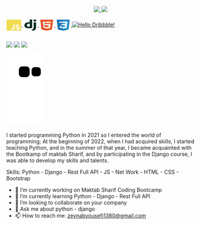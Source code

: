 <div align="center">
  <a href="https://github.com/zeynabyousefi">
  <img height="180em" src="https://github-readme-stats.vercel.app/api?username=zeynabyousefi&show_icons=true&theme=dracula&include_all_commits=true&count_private=true"/>
  <img height="180em" src="https://github-readme-stats.vercel.app/api/top-langs/?username=zeynabyousefi&layout=compact&langs_count=7&theme=dracula"/>
</div>
  <div style="display: inline_block"><br>
  <img align="center" alt="Rafa-Js" height="30" width="40" src="https://raw.githubusercontent.com/devicons/devicon/master/icons/javascript/javascript-plain.svg">
  <img align="center" alt="Rafa-Ts" height="30" width="40" src="https://raw.githubusercontent.com/devicons/devicon/master/icons/django/django-plain.svg">
  <img align="center" alt="Rafa-HTML" height="30" width="40" src="https://raw.githubusercontent.com/devicons/devicon/master/icons/html5/html5-original.svg">
  <img align="center" alt="Rafa-CSS" height="30" width="40" src="https://raw.githubusercontent.com/devicons/devicon/master/icons/css3/css3-original.svg">

  <img alt="Hello Dribbble!" width="732" height="558" data-id="7466903" data-animated-url="https://cdn.dribbble.com/users/2704414/screenshots/7466903/media/b08ab576316bd4582fef189f471cd9e5.gif" skip_resize="true" srcset="https://cdn.dribbble.com/users/2704414/screenshots/7466903/media/b08ab576316bd4582fef189f471cd9e5.gif 320w, https://cdn.dribbble.com/users/2704414/screenshots/7466903/media/b08ab576316bd4582fef189f471cd9e5.gif 400w, https://cdn.dribbble.com/users/2704414/screenshots/7466903/media/b08ab576316bd4582fef189f471cd9e5.gif 450w, https://cdn.dribbble.com/users/2704414/screenshots/7466903/media/b08ab576316bd4582fef189f471cd9e5.gif 640w, https://cdn.dribbble.com/users/2704414/screenshots/7466903/media/b08ab576316bd4582fef189f471cd9e5.gif 700w, https://cdn.dribbble.com/users/2704414/screenshots/7466903/media/b08ab576316bd4582fef189f471cd9e5.gif 800w" sizes="(max-width: 919px) 100vw, (min-width: 920px) and (max-width: 1200px) 74vw, 1172px" src="https://cdn.dribbble.com/users/2704414/screenshots/7466903/media/b08ab576316bd4582fef189f471cd9e5.gif">

</div>
  
  ##
 
<div> 
  
  <a href="https://www.instagram.com/https://www.instagram.com/zeynabyousefi1380//" target="_blank"><img src="https://img.shields.io/badge/-Instagram-%23E4405F?style=for-the-badge&logo=instagram&logoColor=white" target="_blank"></a>
  <a href = "zeynabyousefi1380@gmail.com"><img src="https://img.shields.io/badge/-Gmail-%23333?style=for-the-badge&logo=gmail&logoColor=white" target="_blank"></a>
  <a href="https://www.linkedin.com/in/zeynab-yousefi-588009150/" target="_blank"><img src="https://img.shields.io/badge/-LinkedIn-%230077B5?style=for-the-badge&logo=linkedin&logoColor=white" target="_blank"></a> 
  
 
  ![Snake animation](https://github.com/rafaballerini/rafaballerini/blob/output/github-contribution-grid-snake.svg)
 
 
</div>
I started programming Python in 2021 so I entered the world of programming; At the beginning of 2022, when I had acquired skills, I started teaching Python, and in the summer of that year, I became acquainted with the Bootkamp of maktab Sharif, and by participating in the Django course, I was able to develop my skills and talents.



Skills: Python - Django - Rest Full API - JS - Net Work - HTML - CSS - Bootstrap 

- 🔭 I’m currently working on  Maktab Sharif Coding Bootcamp 
- 🌱 I’m currently learning Python - Django - Rest Full API 
- 👯 I’m looking to collaborate on your company 
- 💬 Ask me about python - django 
- 📫 How to reach me: zeynabyousefi1380@gmail.com 

